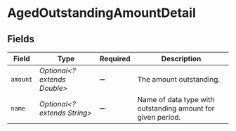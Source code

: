# AgedOutstandingAmountDetail


## Fields

| Field                                                       | Type                                                        | Required                                                    | Description                                                 |
| ----------------------------------------------------------- | ----------------------------------------------------------- | ----------------------------------------------------------- | ----------------------------------------------------------- |
| `amount`                                                    | *Optional<? extends Double>*                                | :heavy_minus_sign:                                          | The amount outstanding.                                     |
| `name`                                                      | *Optional<? extends String>*                                | :heavy_minus_sign:                                          | Name of data type with outstanding amount for given period. |
